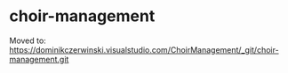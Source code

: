 # choir-management

Moved to: https://dominikczerwinski.visualstudio.com/ChoirManagement/_git/choir-management.git
